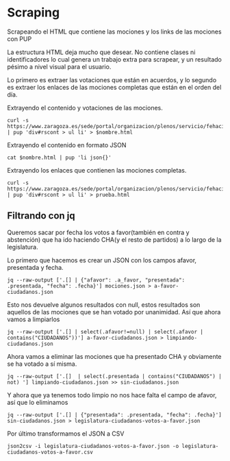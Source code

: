 # Scraping

Scrapeando el HTML que contiene las mociones y los links de las mociones con PUP

La estructura HTML deja mucho que desear. No contiene clases ni identificadores lo cual genera un trabajo extra para scrapear, y un resultado pésimo a nivel visual para el usuario.

Lo primero es extraer las votaciones que están en acuerdos, y lo segundo es extraer los enlaces de las mociones completas que están en el orden del día.

Extrayendo el contenido y votaciones de las mociones.
```
curl -s https://www.zaragoza.es/sede/portal/organizacion/plenos/servicio/fehaciente/68342 | pup 'div#rscont > ul li' > $nombre.html
```

Extrayendo el contenido en formato JSON

```
cat $nombre.html | pup 'li json{}'
```

Extrayendo los enlaces que contienen las mociones completas. 

```
curl -s https://www.zaragoza.es/sede/portal/organizacion/plenos/servicio/fehaciente/68085 | pup 'div#rscont > ul li' > prueba.html
```


## Filtrando con jq

Queremos sacar por fecha los votos a favor(también en contra y abstención) que ha ido haciendo CHA(y el resto de partidos) a lo largo de la legislatura.

Lo primero que hacemos es crear un JSON con los campos afavor, presentada y fecha.

```
jq --raw-output ['.[] | {"afavor": .a_favor, "presentada": .presentada, "fecha": .fecha}'] mociones.json > a-favor-ciudadanos.json
```

Esto nos devuelve algunos resultados con null, estos resultados son aquellos de las mociones que se han votado por unanimidad. Así que ahora vamos a limpiarlos

```
jq --raw-output ['.[] | select(.afavor!=null) | select(.afavor | contains("CIUDADANOS"))'] a-favor-ciudadanos.json > limpiando-ciudadanos.json
```

Ahora vamos a eliminar las mociones que ha presentado CHA y obviamente se ha votado a sí misma.

```
jq --raw-output ['.[]  | select(.presentada | contains("CIUDADANOS") | not) '] limpiando-ciudadanos.json >> sin-ciudadanos.json
```

Y ahora que ya tenemos todo limpio no nos hace falta el campo de afavor, así que lo eliminamos

```
jq --raw-output ['.[] | {"presentada": .presentada, "fecha": .fecha}'] sin-ciudadanos.json > legislatura-ciudadanos-votos-a-favor.json
```

Por último transformamos el JSON a CSV

```
json2csv -i legislatura-ciudadanos-votos-a-favor.json -o legislatura-ciudadanos-votos-a-favor.csv
```
